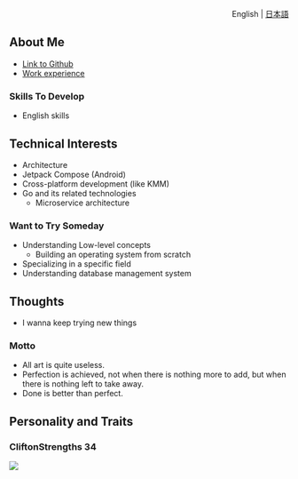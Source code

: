 <p align="right"> 
    English | <a href="./README.ja.md">日本語</a>
</p>

## About Me

* [Link to Github](https://github.com/ageha734)
* [Work experience](./work_experience_en.md)

### Skills To Develop

- English skills

## Technical Interests

- Architecture
- Jetpack Compose (Android)
- Cross-platform development (like KMM)
- Go and its related technologies
  - Microservice architecture

### Want to Try Someday

- Understanding Low-level concepts
  - Building an operating system from scratch
- Specializing in a specific field
- Understanding database management system

## Thoughts

- I wanna keep trying new things

### Motto

- All art is quite useless.
- Perfection is achieved, not when there is nothing more to add, but when there is nothing left to take away.
- Done is better than perfect.

## Personality and Traits

### CliftonStrengths 34

![](./clifton-strengths.png)
